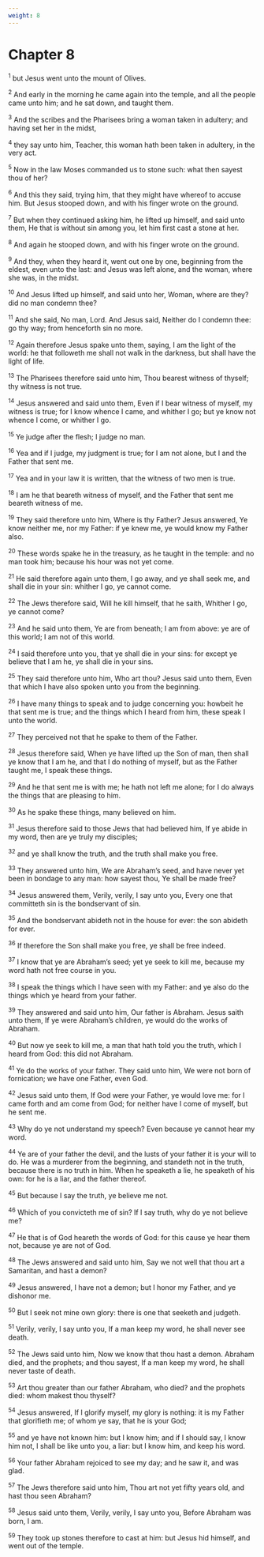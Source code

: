 ```yaml
---
weight: 8
---
```


# Chapter 8

<sup>1</sup> but Jesus went unto the mount of Olives. 

<sup>2</sup> And early in the morning he came again into the temple, and all the people came unto him; and he sat down, and taught them. 

<sup>3</sup> And the scribes and the Pharisees bring a woman taken in adultery; and having set her in the midst, 

<sup>4</sup> they say unto him, Teacher, this woman hath been taken in adultery, in the very act. 

<sup>5</sup> Now in the law Moses commanded us to stone such: what then sayest thou of her? 

<sup>6</sup> And this they said, trying him, that they might have whereof to accuse him. But Jesus stooped down, and with his finger wrote on the ground. 

<sup>7</sup> But when they continued asking him, he lifted up himself, and said unto them, He that is without sin among you, let him first cast a stone at her. 

<sup>8</sup> And again he stooped down, and with his finger wrote on the ground. 

<sup>9</sup> And they, when they heard it, went out one by one, beginning from the eldest, even unto the last: and Jesus was left alone, and the woman, where she was, in the midst. 

<sup>10</sup> And Jesus lifted up himself, and said unto her, Woman, where are they? did no man condemn thee? 

<sup>11</sup> And she said, No man, Lord. And Jesus said, Neither do I condemn thee: go thy way; from henceforth sin no more. 

<sup>12</sup> Again therefore Jesus spake unto them, saying, I am the light of the world: he that followeth me shall not walk in the darkness, but shall have the light of life. 

<sup>13</sup> The Pharisees therefore said unto him, Thou bearest witness of thyself; thy witness is not true. 

<sup>14</sup> Jesus answered and said unto them, Even if I bear witness of myself, my witness is true; for I know whence I came, and whither I go; but ye know not whence I come, or whither I go. 

<sup>15</sup> Ye judge after the flesh; I judge no man. 

<sup>16</sup> Yea and if I judge, my judgment is true; for I am not alone, but I and the Father that sent me. 

<sup>17</sup> Yea and in your law it is written, that the witness of two men is true. 

<sup>18</sup> I am he that beareth witness of myself, and the Father that sent me beareth witness of me. 

<sup>19</sup> They said therefore unto him, Where is thy Father? Jesus answered, Ye know neither me, nor my Father: if ye knew me, ye would know my Father also. 

<sup>20</sup> These words spake he in the treasury, as he taught in the temple: and no man took him; because his hour was not yet come. 

<sup>21</sup> He said therefore again unto them, I go away, and ye shall seek me, and shall die in your sin: whither I go, ye cannot come. 

<sup>22</sup> The Jews therefore said, Will he kill himself, that he saith, Whither I go, ye cannot come? 

<sup>23</sup> And he said unto them, Ye are from beneath; I am from above: ye are of this world; I am not of this world. 

<sup>24</sup> I said therefore unto you, that ye shall die in your sins: for except ye believe that I am he, ye shall die in your sins. 

<sup>25</sup> They said therefore unto him, Who art thou? Jesus said unto them, Even that which I have also spoken unto you from the beginning. 

<sup>26</sup> I have many things to speak and to judge concerning you: howbeit he that sent me is true; and the things which I heard from him, these speak I unto the world. 

<sup>27</sup> They perceived not that he spake to them of the Father. 

<sup>28</sup> Jesus therefore said, When ye have lifted up the Son of man, then shall ye know that I am he, and that I do nothing of myself, but as the Father taught me, I speak these things. 

<sup>29</sup> And he that sent me is with me; he hath not left me alone; for I do always the things that are pleasing to him. 

<sup>30</sup> As he spake these things, many believed on him. 

<sup>31</sup> Jesus therefore said to those Jews that had believed him, If ye abide in my word, then are ye truly my disciples; 

<sup>32</sup> and ye shall know the truth, and the truth shall make you free. 

<sup>33</sup> They answered unto him, We are Abraham’s seed, and have never yet been in bondage to any man: how sayest thou, Ye shall be made free? 

<sup>34</sup> Jesus answered them, Verily, verily, I say unto you, Every one that committeth sin is the bondservant of sin. 

<sup>35</sup> And the bondservant abideth not in the house for ever: the son abideth for ever. 

<sup>36</sup> If therefore the Son shall make you free, ye shall be free indeed. 

<sup>37</sup> I know that ye are Abraham’s seed; yet ye seek to kill me, because my word hath not free course in you. 

<sup>38</sup> I speak the things which I have seen with my Father: and ye also do the things which ye heard from your father. 

<sup>39</sup> They answered and said unto him, Our father is Abraham. Jesus saith unto them, If ye were Abraham’s children, ye would do the works of Abraham. 

<sup>40</sup> But now ye seek to kill me, a man that hath told you the truth, which I heard from God: this did not Abraham. 

<sup>41</sup> Ye do the works of your father. They said unto him, We were not born of fornication; we have one Father, even God. 

<sup>42</sup> Jesus said unto them, If God were your Father, ye would love me: for I came forth and am come from God; for neither have I come of myself, but he sent me. 

<sup>43</sup> Why do ye not understand my speech? Even because ye cannot hear my word. 

<sup>44</sup> Ye are of your father the devil, and the lusts of your father it is your will to do. He was a murderer from the beginning, and standeth not in the truth, because there is no truth in him. When he speaketh a lie, he speaketh of his own: for he is a liar, and the father thereof. 

<sup>45</sup> But because I say the truth, ye believe me not. 

<sup>46</sup> Which of you convicteth me of sin? If I say truth, why do ye not believe me? 

<sup>47</sup> He that is of God heareth the words of God: for this cause ye hear them not, because ye are not of God. 

<sup>48</sup> The Jews answered and said unto him, Say we not well that thou art a Samaritan, and hast a demon? 

<sup>49</sup> Jesus answered, I have not a demon; but I honor my Father, and ye dishonor me. 

<sup>50</sup> But I seek not mine own glory: there is one that seeketh and judgeth. 

<sup>51</sup> Verily, verily, I say unto you, If a man keep my word, he shall never see death. 

<sup>52</sup> The Jews said unto him, Now we know that thou hast a demon. Abraham died, and the prophets; and thou sayest, If a man keep my word, he shall never taste of death. 

<sup>53</sup> Art thou greater than our father Abraham, who died? and the prophets died: whom makest thou thyself? 

<sup>54</sup> Jesus answered, If I glorify myself, my glory is nothing: it is my Father that glorifieth me; of whom ye say, that he is your God; 

<sup>55</sup> and ye have not known him: but I know him; and if I should say, I know him not, I shall be like unto you, a liar: but I know him, and keep his word. 

<sup>56</sup> Your father Abraham rejoiced to see my day; and he saw it, and was glad. 

<sup>57</sup> The Jews therefore said unto him, Thou art not yet fifty years old, and hast thou seen Abraham? 

<sup>58</sup> Jesus said unto them, Verily, verily, I say unto you, Before Abraham was born, I am. 

<sup>59</sup> They took up stones therefore to cast at him: but Jesus hid himself, and went out of the temple. 


